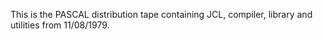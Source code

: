This is the PASCAL distribution tape containing JCL, compiler, library and utilities from 11/08/1979.
